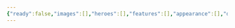 ```yaml
---
{"ready":false,"images":[],"heroes":[],"features":[],"appearance":[],"dg-publish":true,"permalink":"/tabliczy/mifologicheskie-syuzhety/apollon-i-dafna/","dgPassFrontmatter":true}
---
```



